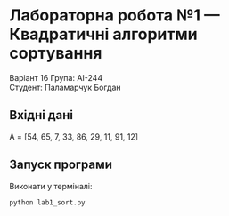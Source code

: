 # Лабораторна робота №1 — Квадратичні алгоритми сортування
Варіант 16
Група: АІ-244  
Студент: Паламарчук Богдан

## Вхідні дані
A = [54, 65, 7, 33, 86, 29, 11, 91, 12]

## Запуск програми
Виконати у терміналі:
```bash
python lab1_sort.py
